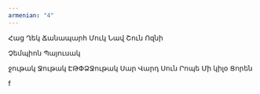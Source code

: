 ```yaml
---
armenian: "4"
---
```

Հաց
Ղեկ
Ճանապարհ
Մուկ
Նավ
Շուն
Ոզնի


Չեմպիոն
Պայուսակ


ջութակ
Ջութակ
ԷԹՓՁՋութակ
Սար
Վարդ
Սուն
Րոպե
Մի կիլօ Ցորեն

f